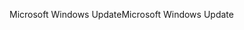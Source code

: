 <span data-ttu-id="d7cbc-101">Microsoft Windows Update</span><span class="sxs-lookup"><span data-stu-id="d7cbc-101">Microsoft Windows Update</span></span>